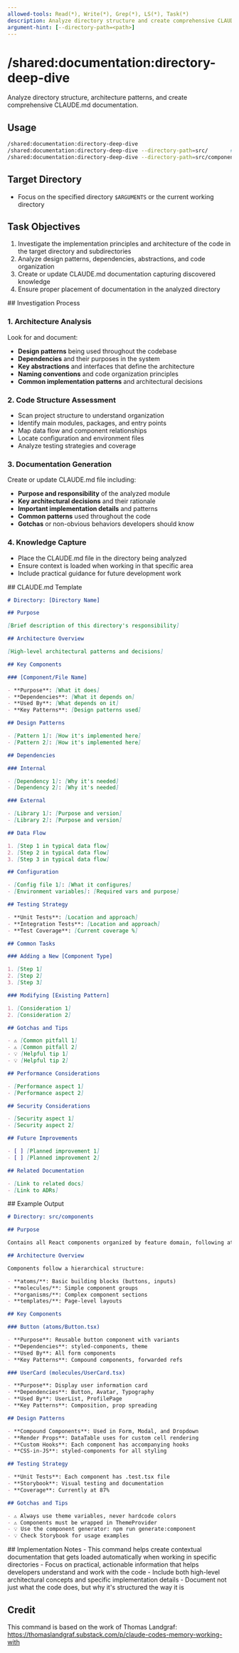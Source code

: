 ```yaml
---
allowed-tools: Read(*), Write(*), Grep(*), LS(*), Task(*)
description: Analyze directory structure and create comprehensive CLAUDE.md documentation
argument-hint: [--directory-path=<path>]
---
```


# /shared:documentation:directory-deep-dive

<instructions>
Analyze directory structure, architecture patterns, and create comprehensive CLAUDE.md documentation.

## Usage

```bash
/shared:documentation:directory-deep-dive                              # Analyze current directory
/shared:documentation:directory-deep-dive --directory-path=src/       # Analyze src directory
/shared:documentation:directory-deep-dive --directory-path=src/components  # Analyze components directory
```

## Target Directory

- Focus on the specified directory `$ARGUMENTS` or the current working directory

## Task Objectives

1. Investigate the implementation principles and architecture of the code in the target directory and subdirectories
2. Analyze design patterns, dependencies, abstractions, and code organization
3. Create or update CLAUDE.md documentation capturing discovered knowledge
4. Ensure proper placement of documentation in the analyzed directory
   </instructions>

<process>
## Investigation Process

### 1. Architecture Analysis

Look for and document:

- **Design patterns** being used throughout the codebase
- **Dependencies** and their purposes in the system
- **Key abstractions** and interfaces that define the architecture
- **Naming conventions** and code organization principles
- **Common implementation patterns** and architectural decisions

### 2. Code Structure Assessment

- Scan project structure to understand organization
- Identify main modules, packages, and entry points
- Map data flow and component relationships
- Locate configuration and environment files
- Analyze testing strategies and coverage

### 3. Documentation Generation

Create or update CLAUDE.md file including:

- **Purpose and responsibility** of the analyzed module
- **Key architectural decisions** and their rationale
- **Important implementation details** and patterns
- **Common patterns** used throughout the code
- **Gotchas** or non-obvious behaviors developers should know

### 4. Knowledge Capture

- Place the CLAUDE.md file in the directory being analyzed
- Ensure context is loaded when working in that specific area
- Include practical guidance for future development work
  </process>

<formatting>
## CLAUDE.md Template

```markdown
# Directory: [Directory Name]

## Purpose

[Brief description of this directory's responsibility]

## Architecture Overview

[High-level architectural patterns and decisions]

## Key Components

### [Component/File Name]

- **Purpose**: [What it does]
- **Dependencies**: [What it depends on]
- **Used By**: [What depends on it]
- **Key Patterns**: [Design patterns used]

## Design Patterns

- [Pattern 1]: [How it's implemented here]
- [Pattern 2]: [How it's implemented here]

## Dependencies

### Internal

- [Dependency 1]: [Why it's needed]
- [Dependency 2]: [Why it's needed]

### External

- [Library 1]: [Purpose and version]
- [Library 2]: [Purpose and version]

## Data Flow

1. [Step 1 in typical data flow]
2. [Step 2 in typical data flow]
3. [Step 3 in typical data flow]

## Configuration

- [Config file 1]: [What it configures]
- [Environment variables]: [Required vars and purpose]

## Testing Strategy

- **Unit Tests**: [Location and approach]
- **Integration Tests**: [Location and approach]
- **Test Coverage**: [Current coverage %]

## Common Tasks

### Adding a New [Component Type]

1. [Step 1]
2. [Step 2]
3. [Step 3]

### Modifying [Existing Pattern]

1. [Consideration 1]
2. [Consideration 2]

## Gotchas and Tips

- ⚠️ [Common pitfall 1]
- ⚠️ [Common pitfall 2]
- 💡 [Helpful tip 1]
- 💡 [Helpful tip 2]

## Performance Considerations

- [Performance aspect 1]
- [Performance aspect 2]

## Security Considerations

- [Security aspect 1]
- [Security aspect 2]

## Future Improvements

- [ ] [Planned improvement 1]
- [ ] [Planned improvement 2]

## Related Documentation

- [Link to related docs]
- [Link to ADRs]
```

</formatting>

<example>
## Example Output

```markdown
# Directory: src/components

## Purpose

Contains all React components organized by feature domain, following atomic design principles.

## Architecture Overview

Components follow a hierarchical structure:

- **atoms/**: Basic building blocks (buttons, inputs)
- **molecules/**: Simple component groups
- **organisms/**: Complex component sections
- **templates/**: Page-level layouts

## Key Components

### Button (atoms/Button.tsx)

- **Purpose**: Reusable button component with variants
- **Dependencies**: styled-components, theme
- **Used By**: All form components
- **Key Patterns**: Compound components, forwarded refs

### UserCard (molecules/UserCard.tsx)

- **Purpose**: Display user information card
- **Dependencies**: Button, Avatar, Typography
- **Used By**: UserList, ProfilePage
- **Key Patterns**: Composition, prop spreading

## Design Patterns

- **Compound Components**: Used in Form, Modal, and Dropdown
- **Render Props**: DataTable uses for custom cell rendering
- **Custom Hooks**: Each component has accompanying hooks
- **CSS-in-JS**: styled-components for all styling

## Testing Strategy

- **Unit Tests**: Each component has .test.tsx file
- **Storybook**: Visual testing and documentation
- **Coverage**: Currently at 87%

## Gotchas and Tips

- ⚠️ Always use theme variables, never hardcode colors
- ⚠️ Components must be wrapped in ThemeProvider
- 💡 Use the component generator: npm run generate:component
- 💡 Check Storybook for usage examples
```

</example>

<context>
## Implementation Notes
- This command helps create contextual documentation that gets loaded automatically when working in specific directories
- Focus on practical, actionable information that helps developers understand and work with the code
- Include both high-level architectural concepts and specific implementation details
- Document not just what the code does, but why it's structured the way it is

## Credit

This command is based on the work of Thomas Landgraf: https://thomaslandgraf.substack.com/p/claude-codes-memory-working-with
</context>
